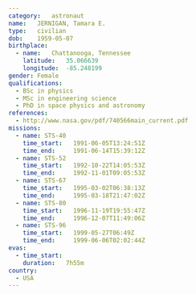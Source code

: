 ```yaml
---
category:	astronaut
name:	JERNIGAN, Tamara E.
type:	civilian
dob:	1959-05-07
birthplace:
  - name:	Chattanooga, Tennessee
    latitude:	35.066639
    longitude:	-85.248199
gender:	Female
qualifications:
  - BSc in physics
  - MSc in engineering science
  - PhD in space physics and astronomy
references:
  - http://www.nasa.gov/pdf/740566main_current.pdf
missions:
  - name: STS-40
    time_start:   1991-06-05T13:24:51Z
    time_end:     1991-06-14T15:39:12Z
  - name: STS-52
    time_start:   1992-10-22T14:05:53Z
    time_end:     1992-11-01T09:05:53Z
  - name: STS-67
    time_start:   1995-03-02T06:38:13Z
    time_end:     1995-03-18T21:47:02Z
  - name: STS-80
    time_start:   1996-11-19T19:55:47Z
    time_end:     1996-12-07T11:49:06Z
  - name: STS-96
    time_start:   1999-05-27T06:49Z
    time_end:     1999-06-06T02:02:44Z
evas:
  - time_start: 
    duration:   7h55m
country:
  - USA
---
```

